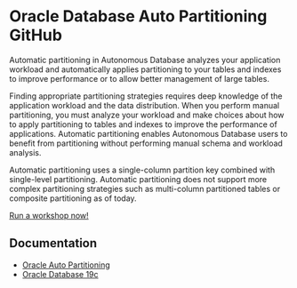 # Oracle Database Auto Partitioning GitHub

Automatic partitioning in Autonomous Database analyzes your application workload and automatically applies partitioning to your tables and indexes to improve performance or to allow better management of large tables.

Finding appropriate partitioning strategies requires deep knowledge of the application workload and the data distribution. When you perform manual partitioning, you must analyze your workload and make choices about how to apply partitioning to tables and indexes to improve the performance of applications. Automatic partitioning enables Autonomous Database users to benefit from partitioning without performing manual schema and workload analysis.

Automatic partitioning uses a single-column partition key combined with single-level partitioning. Automatic partitioning does not support more complex partitioning strategies such as multi-column partitioned tables or composite partitioning as of today.

[Run a workshop now!](http://livelabs.oracle.com)

## Documentation
- [Oracle Auto Partitioning](https://docs.oracle.com/en/cloud/paas/autonomous-database/adbsa/mdw-managing-automatic-partitioning-autonomous-database.html)
- [Oracle Database 19c](https://www.oracle.com/database/)
